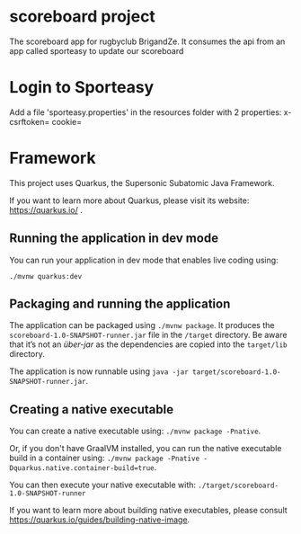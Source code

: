 # scoreboard project

The scoreboard app for rugbyclub BrigandZe.
It consumes the api from an app called sporteasy to update our scoreboard


# Login to Sporteasy
Add a file 'sporteasy.properties' in the resources folder with 2 properties:
x-csrftoken=
cookie=

# Framework

This project uses Quarkus, the Supersonic Subatomic Java Framework.

If you want to learn more about Quarkus, please visit its website: https://quarkus.io/ .

## Running the application in dev mode

You can run your application in dev mode that enables live coding using:
```
./mvnw quarkus:dev
```

## Packaging and running the application

The application can be packaged using `./mvnw package`.
It produces the `scoreboard-1.0-SNAPSHOT-runner.jar` file in the `/target` directory.
Be aware that it’s not an _über-jar_ as the dependencies are copied into the `target/lib` directory.

The application is now runnable using `java -jar target/scoreboard-1.0-SNAPSHOT-runner.jar`.

## Creating a native executable

You can create a native executable using: `./mvnw package -Pnative`.

Or, if you don't have GraalVM installed, you can run the native executable build in a container using: `./mvnw package -Pnative -Dquarkus.native.container-build=true`.

You can then execute your native executable with: `./target/scoreboard-1.0-SNAPSHOT-runner`

If you want to learn more about building native executables, please consult https://quarkus.io/guides/building-native-image.
